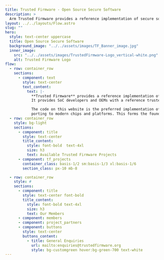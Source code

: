 ```yaml
---
title: Trusted Firmware - Open Source Secure Software
description: >
  Arm Trusted Firmware provides a reference implementation of secure software for Armv8-A, Armv9-A and Armv8-M. It provides SoC developers and OEMs with a reference trusted code base complying with the relevant Arm specifications.
layout: ../../layouts/Flow.astro
slug: ""
hero:
  style: text-center uppercase
  title: Open Source Secure Software
  background_image: "../../assets/images/TF_Banner_image.jpg"
  inner_image:
    src: "../../assets/images/TrustedFirmware-Logo_vertical-white.png"
    alt: Trusted Firmware Logo
flow:
  - row: container_row
    sections:
      - component: text
        style: text-center
        text_content:
          text: |-
            **Trusted Firmware** provides a reference implementation of secure software for **Armv8-A**, **Armv9-A** and **Armv8-M**.
            It provides SoC developers and OEMs with a reference trusted code base complying with the relevant Arm specifications.

            The code on this website is the preferred implementation of Arm specifications, allowing quick and easy
            porting to modern chips and platforms. This forms the foundations of a **Trusted Execution Environment (TEE)** on application processors, or the **Secure Processing Environment (SPE)** of microcontrollers.
  - row: container_row
    style: bg-light
    sections:
      - component: title
        style: text-center
        title_content:
          style: font-bold  text-4xl
          size: h3
          text: Available Trusted Firmware Projects
      - component: tf_projects
        container_class: basis-1/2 sm:basis-1/3 xl:basis-1/6
        section_class: px-10 mb-8

  - row: container_row
    style: #
    sections:
      - component: title
        style: text-center font-bold
        title_content:
          style: font-bold text-4xl
          size: h3
          text: Our Members
      - component: members
      - component: project_partners
      - component: buttons
        style: text-center
        buttons_content:
          - title: General Enquiries
            url: mailto:enquiries@trustedfirmware.org
            style: bg-customgreen hover:bg-green-700 text-white
---
```

